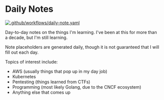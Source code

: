 # Daily Notes

[![.github/workflows/daily-note.yaml](https://github.com/korenyoni/dailynotes/actions/workflows/daily-note.yaml/badge.svg?branch=main&event=schedule)](https://github.com/korenyoni/dailynotes/actions/workflows/daily-note.yaml)

Day-to-day notes on the things I'm learning. I've been at this for more than a decade, but I'm still learning.

Note placeholders are generated daily, though it is not guaranteed that I will fill out each day.

Topics of interest include:

* AWS (usually things that pop up in my day job)
* Kubernetes
* Pentesting (things learned from CTFs)
* Programming (most likely Golang, due to the CNCF ecosystem)
* Anything else that comes up

<!-- START doctoc -->
<!-- END doctoc -->